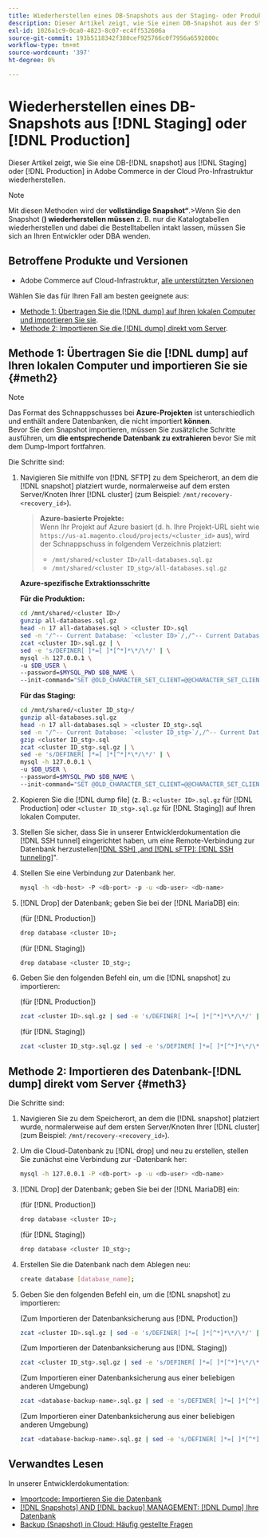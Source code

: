 ```yaml
---
title: Wiederherstellen eines DB-Snapshots aus der Staging- oder Produktionsumgebung
description: Dieser Artikel zeigt, wie Sie einen DB-Snapshot aus der Staging- oder Produktionsumgebung in Adobe Commerce in der Cloud-Infrastruktur wiederherstellen.
exl-id: 1026a1c9-0ca0-4823-8c07-ec4ff532606a
source-git-commit: 193b5118342f380cef925766c0f7956a6592800c
workflow-type: tm+mt
source-wordcount: '397'
ht-degree: 0%

---
```


# Wiederherstellen eines DB-Snapshots aus [!DNL Staging] oder [!DNL Production]

Dieser Artikel zeigt, wie Sie eine DB-[!DNL snapshot] aus [!DNL Staging] oder [!DNL Production] in Adobe Commerce in der Cloud Pro-Infrastruktur wiederherstellen.


>[!NOTE]
>
>Mit diesen Methoden wird der **vollständige Snapshot“**.
>&#x200B;>Wenn Sie den Snapshot (**) wiederherstellen müssen** z. B. nur die Katalogtabellen wiederherstellen und dabei die Bestelltabellen intakt lassen, müssen Sie sich an Ihren Entwickler oder DBA wenden.


## Betroffene Produkte und Versionen

* Adobe Commerce auf Cloud-Infrastruktur, [alle unterstützten Versionen](https://magento.com/sites/default/files/magento-software-lifecycle-policy.pdf)

Wählen Sie das für Ihren Fall am besten geeignete aus:

* [Methode 1: Übertragen Sie die  [!DNL dump]  auf Ihren lokalen Computer und importieren Sie sie](#meth2).
* [Methode 2: Importieren Sie die  [!DNL dump]  direkt vom Server](#meth3).

## Methode 1: Übertragen Sie die [!DNL dump] auf Ihren lokalen Computer und importieren Sie sie {#meth2}


>[!NOTE]
>
> Das Format des Schnappschusses bei **Azure-Projekten** ist unterschiedlich und enthält andere Datenbanken, die nicht importiert **können**.\
> Bevor Sie den Snapshot importieren, müssen Sie zusätzliche Schritte ausführen, um **die entsprechende Datenbank zu extrahieren** bevor Sie mit dem Dump-Import fortfahren.

Die Schritte sind:

1. Navigieren Sie mithilfe von [!DNL SFTP] zu dem Speicherort, an dem die [!DNL snapshot] platziert wurde, normalerweise auf dem ersten Server/Knoten Ihrer [!DNL cluster] (zum Beispiel: `/mnt/recovery-<recovery_id>`).
   > **Azure-basierte Projekte:**\
   > Wenn Ihr Projekt auf Azure basiert (d. h. Ihre Projekt-URL sieht wie `https://us-a1.magento.cloud/projects/<cluster_id>` aus), wird der Schnappschuss in folgendem Verzeichnis platziert:
   > * `/mnt/shared/<cluster ID>/all-databases.sql.gz`
   > * `/mnt/shared/<cluster ID_stg>/all-databases.sql.gz`

   **Azure-spezifische Extraktionsschritte**

   **Für die Produktion:**

   ```bash
   cd /mnt/shared/<cluster ID>/
   gunzip all-databases.sql.gz 
   head -n 17 all-databases.sql > <cluster ID>.sql 
   sed -n '/^-- Current Database: `<cluster ID>`/,/^-- Current Database: `/p' all-databases.sql >> <cluster ID>.sql gzip <cluster ID>.sql
   zcat <cluster ID>.sql.gz | \
   sed -e 's/DEFINER[ ]*=[ ]*[^*]*\*/\*/' | \
   mysql -h 127.0.0.1 \
   -u $DB_USER \
   --password=$MYSQL_PWD $DB_NAME \
   --init-command="SET @OLD_CHARACTER_SET_CLIENT=@@CHARACTER_SET_CLIENT ;SET @OLD_CHARACTER_SET_RESULTS=@@CHARACTER_SET_RESULTS ;SET @OLD_COLLATION_CONNECTION=@@COLLATION_CONNECTION ;SET NAMES utf8 ;SET @OLD_TIME_ZONE=@@TIME_ZONE ;SET TIME_ZONE='+00:00' ;SET @OLD_UNIQUE_CHECKS=@@UNIQUE_CHECKS, UNIQUE_CHECKS=0 ;SET @OLD_FOREIGN_KEY_CHECKS=@@FOREIGN_KEY_CHECKS, FOREIGN_KEY_CHECKS=0 ;SET @OLD_SQL_MODE=@@SQL_MODE, SQL_MODE='NO_AUTO_VALUE_ON_ZERO' ;SET @OLD_SQL_NOTES=@@SQL_NOTES, SQL_NOTES=0;"
   ```

   **Für das Staging:**

   ```bash
   cd /mnt/shared/<cluster ID_stg>/
   gunzip all-databases.sql.gz 
   head -n 17 all-databases.sql > <cluster ID_stg>.sql
   sed -n '/^-- Current Database: `<cluster ID_stg>`/,/^-- Current Database: `/p' all-databases.sql >> <cluster ID_stg>.sql 
   gzip <cluster ID_stg>.sql  
   zcat <cluster ID_stg>.sql.gz | \
   sed -e 's/DEFINER[ ]*=[ ]*[^*]*\*/\*/' | \
   mysql -h 127.0.0.1 \
   -u $DB_USER \
   --password=$MYSQL_PWD $DB_NAME \
   --init-command="SET @OLD_CHARACTER_SET_CLIENT=@@CHARACTER_SET_CLIENT ;SET @OLD_CHARACTER_SET_RESULTS=@@CHARACTER_SET_RESULTS ;SET @OLD_COLLATION_CONNECTION=@@COLLATION_CONNECTION ;SET NAMES utf8 ;SET @OLD_TIME_ZONE=@@TIME_ZONE ;SET TIME_ZONE='+00:00' ;SET @OLD_UNIQUE_CHECKS=@@UNIQUE_CHECKS, UNIQUE_CHECKS=0 ;SET @OLD_FOREIGN_KEY_CHECKS=@@FOREIGN_KEY_CHECKS, FOREIGN_KEY_CHECKS=0 ;SET @OLD_SQL_MODE=@@SQL_MODE, SQL_MODE='NO_AUTO_VALUE_ON_ZERO' ;SET @OLD_SQL_NOTES=@@SQL_NOTES, SQL_NOTES=0;"
   ```

1. Kopieren Sie die [!DNL dump file] (z. B.: `<cluster ID>.sql.gz` für [!DNL Production] oder `<cluster ID_stg>.sql.gz` für [!DNL Staging]) auf Ihren lokalen Computer.
1. Stellen Sie sicher, dass Sie in unserer Entwicklerdokumentation die [!DNL SSH tunnel] eingerichtet haben, um eine Remote-Verbindung zur Datenbank herzustellen[[!DNL SSH]  „and [!DNL sFTP]: [!DNL SSH tunneling]](https://experienceleague.adobe.com/de/docs/commerce-cloud-service/user-guide/develop/secure-connections#env-start-tunn)&quot;.
1. Stellen Sie eine Verbindung zur Datenbank her.

   ```bash
   mysql -h <db-host> -P <db-port> -p -u <db-user> <db-name>
   ```

1. [!DNL Drop] der Datenbank; geben Sie bei der [!DNL MariaDB] ein:

   (für [!DNL Production])

   ```bash
   drop database <cluster ID>;
   ```

   (für [!DNL Staging])

   ```bash
   drop database <cluster ID_stg>;
   ```

1. Geben Sie den folgenden Befehl ein, um die [!DNL snapshot] zu importieren:

   (für [!DNL Production])

   ```bash
   zcat <cluster ID>.sql.gz | sed -e 's/DEFINER[ ]*=[ ]*[^*]*\*/\*/' | mysql -h 127.0.0.1 -P <db-port> -p -u   <db-user> <db-name>
   ```

   (für [!DNL Staging])

   ```bash
   zcat <cluster ID_stg>.sql.gz | sed -e 's/DEFINER[ ]*=[ ]*[^*]*\*/\*/' | mysql -h 127.0.0.1 -P <db-port> -p -u   <db-user> <db-name>
   ```

## Methode 2: Importieren des Datenbank-[!DNL dump] direkt vom Server {#meth3}

Die Schritte sind:

1. Navigieren Sie zu dem Speicherort, an dem die [!DNL snapshot] platziert wurde, normalerweise auf dem ersten Server/Knoten Ihrer [!DNL cluster] (zum Beispiel: `/mnt/recovery-<recovery_id>`).
1. Um die Cloud-Datenbank zu [!DNL drop] und neu zu erstellen, stellen Sie zunächst eine Verbindung zur -Datenbank her:

   ```bash
   mysql -h 127.0.0.1 -P <db-port> -p -u <db-user> <db-name>
   ```

1. [!DNL Drop] der Datenbank; geben Sie bei der [!DNL MariaDB] ein:

   (für [!DNL Production])

   ```bash
   drop database <cluster ID>;
   ```

   (für [!DNL Staging])

   ```bash
   drop database <cluster ID_stg>;
   ```

1. Erstellen Sie die Datenbank nach dem Ablegen neu:

   ```bash
   create database [database_name];
   ```

1. Geben Sie den folgenden Befehl ein, um die [!DNL snapshot] zu importieren:

   (Zum Importieren der Datenbanksicherung aus [!DNL Production])

   ```bash
   zcat <cluster ID>.sql.gz | sed -e 's/DEFINER[ ]*=[ ]*[^*]*\*/\*/' | mysql -h 127.0.0.1 -p -u <db-user> <db-name>
   ```

   (Zum Importieren der Datenbanksicherung aus [!DNL Staging])

   ```bash
   zcat <cluster ID_stg>.sql.gz | sed -e 's/DEFINER[ ]*=[ ]*[^*]*\*/\*/' | mysql -h 127.0.0.1 -p -u <db-user> <db-name>
   ```

   (Zum Importieren einer Datenbanksicherung aus einer beliebigen anderen Umgebung)

   ```bash
   zcat <database-backup-name>.sql.gz | sed -e 's/DEFINER[ ]*=[ ]*[^*]*\*/\*/' | mysql -h 127.0.0.1 -p -u <db-user> <db-name>
   ```

   (Zum Importieren einer Datenbanksicherung aus einer beliebigen anderen Umgebung)

   ```bash
   zcat <database-backup-name>.sql.gz | sed -e 's/DEFINER[ ]*=[ ]*[^*]*\*/\*/' | mysql -h 127.0.0.1 -p -u <db-user> <db-name>
   ```

## Verwandtes Lesen

In unserer Entwicklerdokumentation:

* [Importcode: Importieren Sie die Datenbank](https://experienceleague.adobe.com/de/docs/commerce-cloud-service/user-guide/develop/deploy/staging-production)
* [[!DNL Snapshots] AND [!DNL backup] MANAGEMENT: [!DNL Dump] Ihre Datenbank](https://experienceleague.adobe.com/de/docs/commerce-cloud-service/user-guide/develop/storage/snapshots)
* [Backup (Snapshot) in Cloud: Häufig gestellte Fragen](https://experienceleague.adobe.com/de/docs/commerce-knowledge-base/kb/faq/backup-snapshot-on-cloud-faq)
